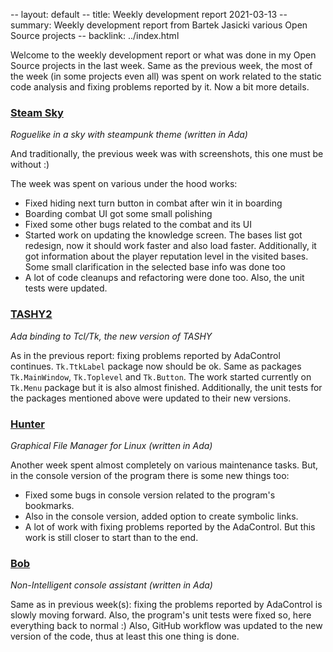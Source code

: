 -- layout: default
-- title: Weekly development report 2021-03-13
-- summary: Weekly development report from Bartek Jasicki various Open Source projects
-- backlink: ../index.html

Welcome to the weekly development report or what was done in my Open Source
projects in the last week. Same as the previous week, the most of the week (in
some projects even all) was spent on work related to the static code analysis
and fixing problems reported by it. Now a bit more details.

### [Steam Sky](https://www.laeran.pl/repositories/steamsky)

*Roguelike in a sky with steampunk theme (written in Ada)*

And traditionally, the previous week was with screenshots, this one must be
without :)

The week was spent on various under the hood works:

* Fixed hiding next turn button in combat after win it in boarding
* Boarding combat UI got some small polishing
* Fixed some other bugs related to the combat and its UI
* Started work on updating the knowledge screen. The bases list got redesign,
now it should work faster and also load faster. Additionally, it got
information about the player reputation level in the visited bases. Some small
clarification in the selected base info was done too
* A lot of code cleanups and refactoring were done too. Also, the unit tests
were updated.

### [TASHY2](https://www.laeran.pl/repositories/tashy2)

*Ada binding to Tcl/Tk, the new version of TASHY*

As in the previous report: fixing problems reported by AdaControl continues.
`Tk.TtkLabel` package now should be ok. Same as packages `Tk.MainWindow`,
`Tk.Toplevel` and `Tk.Button`. The work started currently on `Tk.Menu` package
but it is also almost finished. Additionally, the unit tests for the packages
mentioned above were updated to their new versions.

### [Hunter](https://www.laeran.pl/repositories/hunter)

*Graphical File Manager for Linux (written in Ada)*

Another week spent almost completely on various maintenance tasks. But, in the
console version of the program there is some new things too:
* Fixed some bugs in console version related to the program's bookmarks.
* Also in the console version, added option to create symbolic links.
* A lot of work with fixing problems reported by the AdaControl. But this work
  is still closer to start than to the end.

### [Bob](https://www.laeran.pl/repositories/bob)

*Non-Intelligent console assistant (written in Ada)*

Same as in previous week(s): fixing the problems reported by AdaControl is
slowly moving forward. Also, the program's unit tests were fixed so, here
everything back to normal :) Also, GitHub workflow was updated to the new
version of the code, thus at least this one thing is done.
